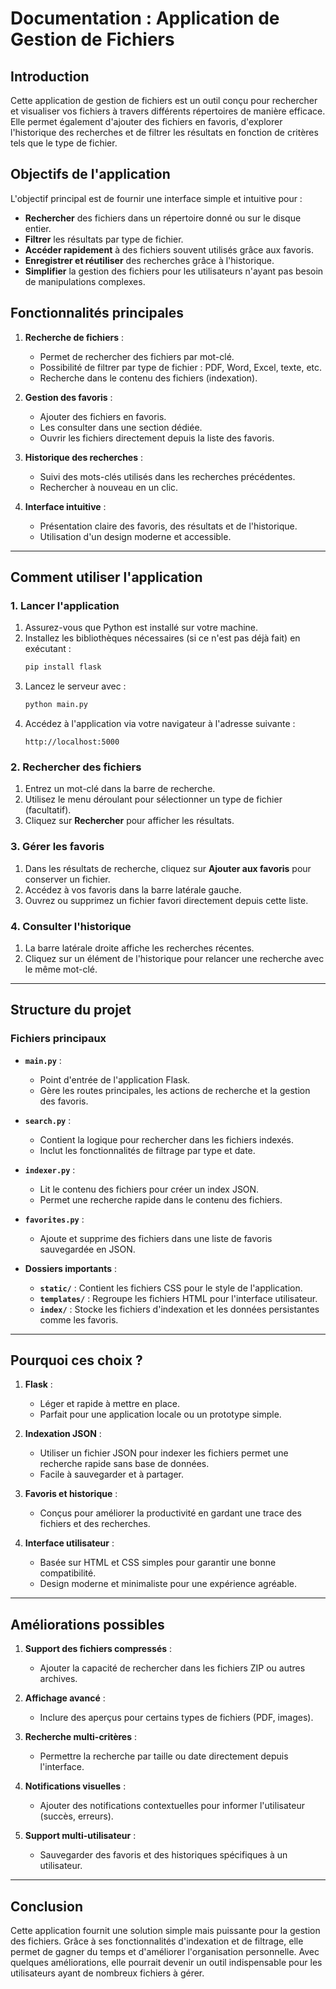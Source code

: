 # Documentation : Application de Gestion de Fichiers

## Introduction
Cette application de gestion de fichiers est un outil conçu pour rechercher et visualiser vos fichiers à travers différents répertoires de manière efficace. Elle permet également d'ajouter des fichiers en favoris, d'explorer l'historique des recherches et de filtrer les résultats en fonction de critères tels que le type de fichier.

## Objectifs de l'application
L'objectif principal est de fournir une interface simple et intuitive pour :

- **Rechercher** des fichiers dans un répertoire donné ou sur le disque entier.
- **Filtrer** les résultats par type de fichier.
- **Accéder rapidement** à des fichiers souvent utilisés grâce aux favoris.
- **Enregistrer et réutiliser** des recherches grâce à l'historique.
- **Simplifier** la gestion des fichiers pour les utilisateurs n'ayant pas besoin de manipulations complexes.

## Fonctionnalités principales
1. **Recherche de fichiers** :
   - Permet de rechercher des fichiers par mot-clé.
   - Possibilité de filtrer par type de fichier : PDF, Word, Excel, texte, etc.
   - Recherche dans le contenu des fichiers (indexation).

2. **Gestion des favoris** :
   - Ajouter des fichiers en favoris.
   - Les consulter dans une section dédiée.
   - Ouvrir les fichiers directement depuis la liste des favoris.

3. **Historique des recherches** :
   - Suivi des mots-clés utilisés dans les recherches précédentes.
   - Rechercher à nouveau en un clic.

4. **Interface intuitive** :
   - Présentation claire des favoris, des résultats et de l'historique.
   - Utilisation d'un design moderne et accessible.

---

## Comment utiliser l'application

### 1. **Lancer l'application**
1. Assurez-vous que Python est installé sur votre machine.
2. Installez les bibliothèques nécessaires (si ce n'est pas déjà fait) en exécutant :
   ```bash
   pip install flask
   ```
3. Lancez le serveur avec :
   ```bash
   python main.py
   ```
4. Accédez à l'application via votre navigateur à l'adresse suivante :
   ```
   http://localhost:5000
   ```

### 2. **Rechercher des fichiers**
1. Entrez un mot-clé dans la barre de recherche.
2. Utilisez le menu déroulant pour sélectionner un type de fichier (facultatif).
3. Cliquez sur **Rechercher** pour afficher les résultats.

### 3. **Gérer les favoris**
1. Dans les résultats de recherche, cliquez sur **Ajouter aux favoris** pour conserver un fichier.
2. Accédez à vos favoris dans la barre latérale gauche.
3. Ouvrez ou supprimez un fichier favori directement depuis cette liste.

### 4. **Consulter l'historique**
1. La barre latérale droite affiche les recherches récentes.
2. Cliquez sur un élément de l'historique pour relancer une recherche avec le même mot-clé.

---

## Structure du projet

### Fichiers principaux
- **`main.py`** :
  - Point d'entrée de l'application Flask.
  - Gère les routes principales, les actions de recherche et la gestion des favoris.

- **`search.py`** :
  - Contient la logique pour rechercher dans les fichiers indexés.
  - Inclut les fonctionnalités de filtrage par type et date.

- **`indexer.py`** :
  - Lit le contenu des fichiers pour créer un index JSON.
  - Permet une recherche rapide dans le contenu des fichiers.

- **`favorites.py`** :
  - Ajoute et supprime des fichiers dans une liste de favoris sauvegardée en JSON.

- **Dossiers importants** :
  - **`static/`** : Contient les fichiers CSS pour le style de l'application.
  - **`templates/`** : Regroupe les fichiers HTML pour l'interface utilisateur.
  - **`index/`** : Stocke les fichiers d'indexation et les données persistantes comme les favoris.

---

## Pourquoi ces choix ?

1. **Flask** :
   - Léger et rapide à mettre en place.
   - Parfait pour une application locale ou un prototype simple.

2. **Indexation JSON** :
   - Utiliser un fichier JSON pour indexer les fichiers permet une recherche rapide sans base de données.
   - Facile à sauvegarder et à partager.

3. **Favoris et historique** :
   - Conçus pour améliorer la productivité en gardant une trace des fichiers et des recherches.

4. **Interface utilisateur** :
   - Basée sur HTML et CSS simples pour garantir une bonne compatibilité.
   - Design moderne et minimaliste pour une expérience agréable.

---

## Améliorations possibles
1. **Support des fichiers compressés** :
   - Ajouter la capacité de rechercher dans les fichiers ZIP ou autres archives.

2. **Affichage avancé** :
   - Inclure des aperçus pour certains types de fichiers (PDF, images).

3. **Recherche multi-critères** :
   - Permettre la recherche par taille ou date directement depuis l'interface.

4. **Notifications visuelles** :
   - Ajouter des notifications contextuelles pour informer l'utilisateur (succès, erreurs).

5. **Support multi-utilisateur** :
   - Sauvegarder des favoris et des historiques spécifiques à un utilisateur.

---

## Conclusion
Cette application fournit une solution simple mais puissante pour la gestion des fichiers. Grâce à ses fonctionnalités d'indexation et de filtrage, elle permet de gagner du temps et d'améliorer l'organisation personnelle. Avec quelques améliorations, elle pourrait devenir un outil indispensable pour les utilisateurs ayant de nombreux fichiers à gérer.

